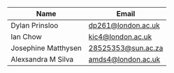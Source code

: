 | Name | Email | 
|------|-------|
| Dylan Prinsloo | dp261@london.ac.uk | 
| Ian Chow | kic4@london.ac.uk | 
| Josephine Matthysen | 28525353@sun.ac.za | 
| Alexsandra M Silva | amds4@london.ac.uk | 


